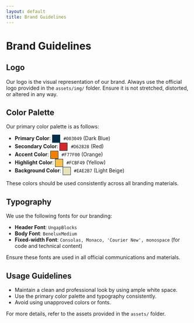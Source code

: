 ```yaml
---
layout: default
title: Brand Guidelines
---
```

# Brand Guidelines

## Logo
Our logo is the visual representation of our brand. Always use the official logo provided in the `assets/img/` folder. Ensure it is not stretched, distorted, or altered in any way.

## Color Palette
Our primary color palette is as follows:

- **Primary Color**: <span style="display:inline-block; width:20px; height:20px; background-color:#003049; border:1px solid #003049; vertical-align:middle; margin-right:5px;"></span> `#003049` (Dark Blue)
- **Secondary Color**: <span style="display:inline-block; width:20px; height:20px; background-color:#D62828; border:1px solid #003049; vertical-align:middle; margin-right:5px;"></span> `#D62828` (Red)
- **Accent Color**: <span style="display:inline-block; width:20px; height:20px; background-color:#F77F00; border:1px solid #003049; vertical-align:middle; margin-right:5px;"></span> `#F77F00` (Orange)
- **Highlight Color**: <span style="display:inline-block; width:20px; height:20px; background-color:#FCBF49; border:1px solid #003049; vertical-align:middle; margin-right:5px;"></span> `#FCBF49` (Yellow)
- **Background Color**: <span style="display:inline-block; width:20px; height:20px; background-color:#EAE2B7; border:1px solid #003049; vertical-align:middle; margin-right:5px;"></span> `#EAE2B7` (Light Beige)

These colors should be used consistently across all branding materials.

## Typography
We use the following fonts for our branding:

- **Header Font**: `UngapBlocks`
- **Body Font**: `BeneluxMedium`
- **Fixed-width Font**: `Consolas, Monaco, 'Courier New', monospace` (for code and technical content)

Ensure these fonts are used in all official communications and materials.

## Usage Guidelines
- Maintain a clean and professional look by using ample white space.
- Use the primary color palette and typography consistently.
- Avoid using unapproved colors or fonts.

For more details, refer to the assets provided in the `assets/` folder.